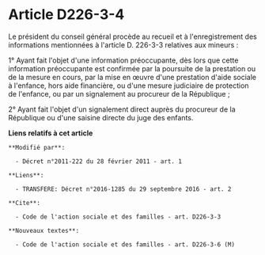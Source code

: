 # Article D226-3-4

Le président du conseil général procède au recueil et à l'enregistrement des informations mentionnées à l'article D. 226-3-3
relatives aux mineurs : 

1° Ayant fait l'objet d'une information préoccupante, dès lors que cette information préoccupante est confirmée par la
poursuite de la prestation ou de la mesure en cours, par la mise en œuvre d'une prestation d'aide sociale à l'enfance, hors
aide financière, ou d'une mesure judiciaire de protection de l'enfance, ou par un signalement au procureur de la
République ; 

2° Ayant fait l'objet d'un signalement direct auprès du procureur de la République ou d'une saisine directe du juge des
enfants.

**Liens relatifs à cet article**

	**Modifié par**:

	  - Décret n°2011-222 du 28 février 2011 - art. 1

	**Liens**:

	  - TRANSFERE: Décret n°2016-1285 du 29 septembre 2016 - art. 2

	**Cite**:

	  - Code de l'action sociale et des familles - art. D226-3-3

	**Nouveaux textes**:

	  - Code de l'action sociale et des familles - art. D226-3-6 (M)
